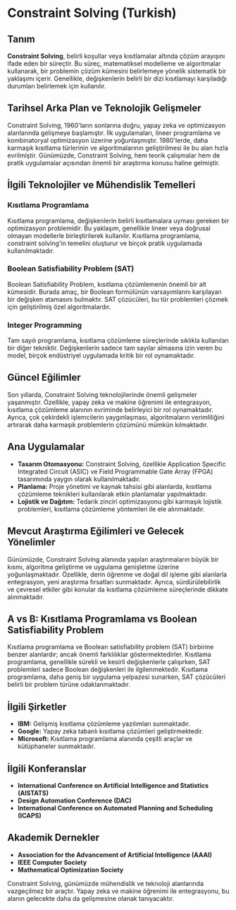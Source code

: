 # Constraint Solving (Turkish)

## Tanım

**Constraint Solving**, belirli koşullar veya kısıtlamalar altında çözüm arayışını ifade eden bir süreçtir. Bu süreç, matematiksel modelleme ve algoritmalar kullanarak, bir problemin çözüm kümesini belirlemeye yönelik sistematik bir yaklaşımı içerir. Genellikle, değişkenlerin belirli bir dizi kısıtlamayı karşıladığı durumları belirlemek için kullanılır. 

## Tarihsel Arka Plan ve Teknolojik Gelişmeler

Constraint Solving, 1960'ların sonlarına doğru, yapay zeka ve optimizasyon alanlarında gelişmeye başlamıştır. İlk uygulamaları, lineer programlama ve kombinatoryal optimizasyon üzerine yoğunlaşmıştır. 1980'lerde, daha karmaşık kısıtlama türlerinin ve algoritmalarının geliştirilmesi ile bu alan hızla evrilmiştir. Günümüzde, Constraint Solving, hem teorik çalışmalar hem de pratik uygulamalar açısından önemli bir araştırma konusu haline gelmiştir.

## İlgili Teknolojiler ve Mühendislik Temelleri

### Kısıtlama Programlama

Kısıtlama programlama, değişkenlerin belirli kısıtlamalara uyması gereken bir optimizasyon problemidir. Bu yaklaşım, genellikle lineer veya doğrusal olmayan modellerle birleştirilerek kullanılır. Kısıtlama programlama, constraint solving'in temelini oluşturur ve birçok pratik uygulamada kullanılmaktadır.

### Boolean Satisfiability Problem (SAT)

Boolean Satisfiability Problem, kısıtlama çözümlemenin önemli bir alt kümesidir. Burada amaç, bir Boolean formülünün varsayımlarını karşılayan bir değişken atamasını bulmaktır. SAT çözücüleri, bu tür problemleri çözmek için geliştirilmiş özel algoritmalardır.

### Integer Programming

Tam sayılı programlama, kısıtlama çözümleme süreçlerinde sıklıkla kullanılan bir diğer tekniktir. Değişkenlerin sadece tam sayılar almasına izin veren bu model, birçok endüstriyel uygulamada kritik bir rol oynamaktadır.

## Güncel Eğilimler

Son yıllarda, Constraint Solving teknolojilerinde önemli gelişmeler yaşanmıştır. Özellikle, yapay zeka ve makine öğrenimi ile entegrasyon, kısıtlama çözümleme alanının evriminde belirleyici bir rol oynamaktadır. Ayrıca, çok çekirdekli işlemcilerin yaygınlaşması, algoritmaların verimliliğini artırarak daha karmaşık problemlerin çözümünü mümkün kılmaktadır.

## Ana Uygulamalar

- **Tasarım Otomasyonu:** Constraint Solving, özellikle Application Specific Integrated Circuit (ASIC) ve Field Programmable Gate Array (FPGA) tasarımında yaygın olarak kullanılmaktadır.
- **Planlama:** Proje yönetimi ve kaynak tahsisi gibi alanlarda, kısıtlama çözümleme teknikleri kullanılarak etkin planlamalar yapılmaktadır.
- **Lojistik ve Dağıtım:** Tedarik zinciri optimizasyonu gibi karmaşık lojistik problemleri, kısıtlama çözümleme yöntemleri ile ele alınmaktadır.

## Mevcut Araştırma Eğilimleri ve Gelecek Yönelimler

Günümüzde, Constraint Solving alanında yapılan araştırmaların büyük bir kısmı, algoritma geliştirme ve uygulama genişletme üzerine yoğunlaşmaktadır. Özellikle, derin öğrenme ve doğal dil işleme gibi alanlarla entegrasyon, yeni araştırma fırsatları sunmaktadır. Ayrıca, sürdürülebilirlik ve çevresel etkiler gibi konular da kısıtlama çözümleme süreçlerinde dikkate alınmaktadır.

## A vs B: Kısıtlama Programlama vs Boolean Satisfiability Problem

Kısıtlama programlama ve Boolean satisfiability problem (SAT) birbirine benzer alanlardır; ancak önemli farklılıklar göstermektedirler. Kısıtlama programlama, genellikle sürekli ve kesirli değişkenlerle çalışırken, SAT problemleri sadece Boolean değişkenleri ile ilgilenmektedir. Kısıtlama programlama, daha geniş bir uygulama yelpazesi sunarken, SAT çözücüleri belirli bir problem türüne odaklanmaktadır.

## İlgili Şirketler

- **IBM:** Gelişmiş kısıtlama çözümleme yazılımları sunmaktadır.
- **Google:** Yapay zeka tabanlı kısıtlama çözümleri geliştirmektedir.
- **Microsoft:** Kısıtlama programlama alanında çeşitli araçlar ve kütüphaneler sunmaktadır.

## İlgili Konferanslar

- **International Conference on Artificial Intelligence and Statistics (AISTATS)**
- **Design Automation Conference (DAC)**
- **International Conference on Automated Planning and Scheduling (ICAPS)**

## Akademik Dernekler

- **Association for the Advancement of Artificial Intelligence (AAAI)**
- **IEEE Computer Society**
- **Mathematical Optimization Society**

Constraint Solving, günümüzde mühendislik ve teknoloji alanlarında vazgeçilmez bir araçtır. Yapay zeka ve makine öğrenimi ile entegrasyonu, bu alanın gelecekte daha da gelişmesine olanak tanıyacaktır.
